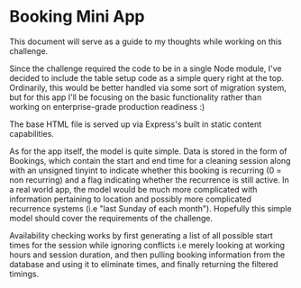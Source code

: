 Booking Mini App
================

This document will serve as a guide to my thoughts while working on this challenge.

Since the challenge required the code to be in a single Node module, I've decided 
to include the table setup code as a simple query right at the top. Ordinarily, this
would be better handled via some sort of migration system, but for this app I'll be
focusing on the basic functionality rather than working on enterprise-grade
production readiness :)

The base HTML file is served up via Express's built in static content capabilities.

As for the app itself, the model is quite simple. Data is stored in the form of Bookings,
which contain the start and end time for a cleaning session along with an unsigned tinyint
to indicate whether this booking is recurring (0 = non recurring) and a flag indicating
whether the recurrence is still active. In a real world app, the model would be much more 
complicated with information pertaining to location and possibly more complicated recurrence 
systems (i.e "last Sunday of each month"). Hopefully this simple model should cover the
requirements of the challenge.

Availability checking works by first generating a list of all possible start times for the
session while ignoring conflicts i.e merely looking at working hours and session duration,
and then pulling booking information from the database and using it to eliminate times, and
finally returning the filtered timings.

